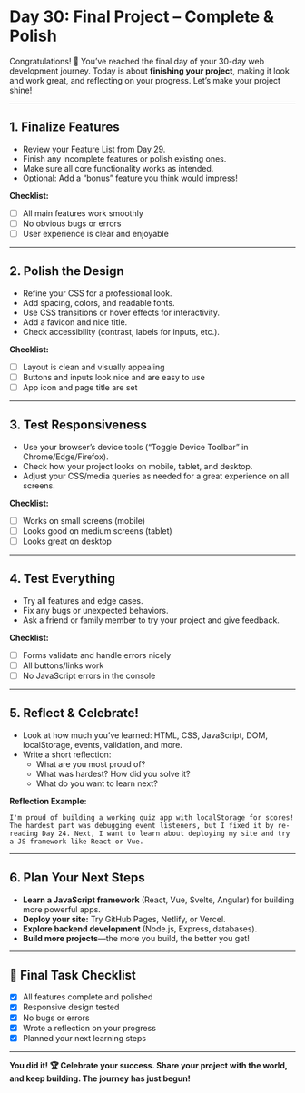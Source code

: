 # Day 30: Final Project – Complete & Polish

Congratulations! 🎉 You’ve reached the final day of your 30-day web development journey. Today is about **finishing your project**, making it look and work great, and reflecting on your progress. Let’s make your project shine!

---

## 1. Finalize Features

- Review your Feature List from Day 29.
- Finish any incomplete features or polish existing ones.
- Make sure all core functionality works as intended.
- Optional: Add a “bonus” feature you think would impress!

**Checklist:**
- [ ] All main features work smoothly
- [ ] No obvious bugs or errors
- [ ] User experience is clear and enjoyable

---

## 2. Polish the Design

- Refine your CSS for a professional look.
- Add spacing, colors, and readable fonts.
- Use CSS transitions or hover effects for interactivity.
- Add a favicon and nice title.
- Check accessibility (contrast, labels for inputs, etc.).

**Checklist:**
- [ ] Layout is clean and visually appealing
- [ ] Buttons and inputs look nice and are easy to use
- [ ] App icon and page title are set

---

## 3. Test Responsiveness

- Use your browser’s device tools (“Toggle Device Toolbar” in Chrome/Edge/Firefox).
- Check how your project looks on mobile, tablet, and desktop.
- Adjust your CSS/media queries as needed for a great experience on all screens.

**Checklist:**
- [ ] Works on small screens (mobile)
- [ ] Looks good on medium screens (tablet)
- [ ] Looks great on desktop

---

## 4. Test Everything

- Try all features and edge cases.
- Fix any bugs or unexpected behaviors.
- Ask a friend or family member to try your project and give feedback.

**Checklist:**
- [ ] Forms validate and handle errors nicely
- [ ] All buttons/links work
- [ ] No JavaScript errors in the console

---

## 5. Reflect & Celebrate!

- Look at how much you’ve learned: HTML, CSS, JavaScript, DOM, localStorage, events, validation, and more.
- Write a short reflection:
  - What are you most proud of?
  - What was hardest? How did you solve it?
  - What do you want to learn next?

**Reflection Example:**
```
I'm proud of building a working quiz app with localStorage for scores! The hardest part was debugging event listeners, but I fixed it by re-reading Day 24. Next, I want to learn about deploying my site and try a JS framework like React or Vue.
```

---

## 6. Plan Your Next Steps

- **Learn a JavaScript framework** (React, Vue, Svelte, Angular) for building more powerful apps.
- **Deploy your site:** Try GitHub Pages, Netlify, or Vercel.
- **Explore backend development** (Node.js, Express, databases).
- **Build more projects**—the more you build, the better you get!

---

## 🎯 Final Task Checklist

- [x] All features complete and polished
- [x] Responsive design tested
- [x] No bugs or errors
- [x] Wrote a reflection on your progress
- [x] Planned your next learning steps

---

**You did it! 🏆 Celebrate your success. Share your project with the world, and keep building. The journey has just begun!**